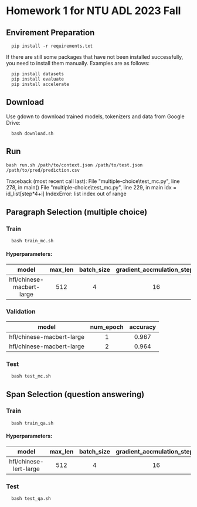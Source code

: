 # Homework 1 for NTU ADL 2023 Fall
## Envirement Preparation
```
  pip install -r requirements.txt
```
If there are still some packages that have not been installed successfully, you need to install them manually. Examples are as follows:
```
  pip install datasets
  pip install evaluate
  pip install accelerate
```

## Download
Use gdown to download trained models, tokenizers and data from Google Drive:
```
  bash download.sh
```

## Run
```
bash run.sh /path/to/context.json /path/to/test.json /path/to/pred/prediction.csv
```

Traceback (most recent call last):
  File "multiple-choice\test_mc.py", line 278, in <module>
    main()
  File "multiple-choice\test_mc.py", line 229, in main
    idx = id_list[step*4+i]
IndexError: list index out of range

## Paragraph Selection (multiple choice)
### Train
```
  bash train_mc.sh
```

#### Hyperparameters:
| model | max_len | batch_size | gradient_accmulation_steps | learning_rate | num_epochs |
| :---: | :---: | :---: | :---: | :---: | :---: |
| hfl/chinese-macbert-large | 512 | 4 | 16 | 3e-5 | 2 |

### Validation
| model | num_epoch | accuracy |
| :---: | :---: | :---: |
| hfl/chinese-macbert-large | 1 | 0.967 |
| hfl/chinese-macbert-large | 2 | 0.964 |

### Test
```
  bash test_mc.sh
```

## Span Selection (question answering)
### Train
```
  bash train_qa.sh
```

#### Hyperparameters:
| model | max_len | batch_size | gradient_accmulation_steps | learning_rate | num_epochs |
| :---: | :---: | :---: | :---: | :---: | :---: |
| hfl/chinese-lert-large | 512 | 4 | 16 | 3e-5 | 10 |

### Test
```
  bash test_qa.sh
```
